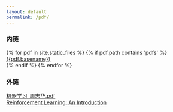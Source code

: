 ```yaml
---
layout: default
permalink: /pdf/
---
```


<div class="row">
  <div class="col-md-6">
    <h3>内链</h3>
    <div class="posts">
      {% for pdf in site.static_files %}
        {% if pdf.path contains 'pdfs' %}
        <div class="entry">
          <a href="{{site.baseurl}}{{pdf.path}}">{{pdf.basename}}</a>
        </div>
        {% endif %}
      {% endfor %}
    </div>
  </div>
  <div class="col-md-6">
    <h3>外链</h3>
    <div class="entry">
      <a href="https://pan.baidu.com/s/1WH2omt6yGlOUXk9lQmTOUw" target="_blank">机器学习_周志华.pdf</a>
    </div>
    <div class="entry">
      <a href="https://pan.baidu.com/s/1VhnmxBfXMbCiIm4Dkm57qg" target="_blank">Reinforcement Learning: An Introduction</a>
    </div>
  </div>
</div>
